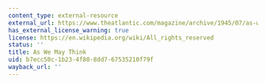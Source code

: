 ```yaml
---
content_type: external-resource
external_url: https://www.theatlantic.com/magazine/archive/1945/07/as-we-may-think/303881/
has_external_license_warning: true
license: https://en.wikipedia.org/wiki/All_rights_reserved
status: ''
title: As We May Think
uid: b7ecc50c-1b23-4f80-8dd7-67535210f79f
wayback_url: ''
---
```

